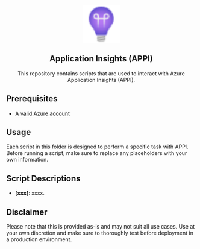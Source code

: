 <p align="center">
 <img width="100px" src=".images/azure-application-insights.svg" align="center" alt="Azure Application Insights" />
 <h2 align="center">Application Insights (APPI)</h2>
 <p align="center">This repository contains scripts that are used to interact with Azure Application Insights (APPI).</p>
</p>

## Prerequisites

- [A valid Azure account][azure-account]

## Usage
Each script in this folder is designed to perform a specific task with APPI. Before running a script, make sure to replace any placeholders with your own information.

## Script Descriptions

- **[xxx]**: xxxx.

## Disclaimer
Please note that this is provided as-is and may not suit all use cases. Use at your own discretion and make sure to thoroughly test before deployment in a production environment.

[azure-account]: https://azure.microsoft.com/en-us/free
[xxxx]: xxxx

